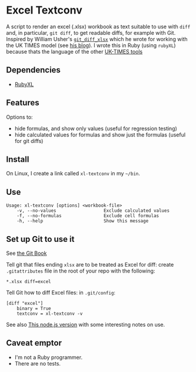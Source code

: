 Excel Textconv
===============

A script to render an excel (.xlsx) workbook as text suitable to use with
`diff` and, in particular, `git diff`, to get readable diffs, for example with
Git.  Inspired by William Usher's [`git_diff_xlsx`](https://github.com/willu47/git_diff_xlsx/) 
which he wrote for working with the UK TIMES model (see [his blog](https://wiki.ucl.ac.uk/display/~ucftpw2/2013/10/18/Using+git+for+version+control+of+spreadsheet+models+-+part+1+of+3)).
I wrote this in Ruby (using `rubyXL`) because thats the language of the other [UK-TIMES tools](https://github.com/decc/times-excel-tools)


Dependencies
-------------

- [RubyXL](https://github.com/weshatheleopard/rubyXL)


Features
--------

Options to:
- hide formulas, and show only values (useful for regression testing)
- hide calculated values for formulas and show just the formulas (useful for git diffs)


Install
--------

On Linux, I create a link called `xl-textconv` in my `~/bin`. 


Use
----

    Usage: xl-textconv [options] <workbook-file>
        -v, --no-values                  Exclude calculated values
        -f, --no-formulas                Exclude cell formulas
        -h, --help                       Show this message


Set up Git to use it
---------------------
See [the Git Book](http://git-scm.com/book/en/v2/Customizing-Git-Git-Attributes#Binary-Files)

Tell git that files ending `xlsx` are to be treated as Excel for diff:
create `.gitattributes` file in the root of your repo with the following:

    *.xlsx diff=excel

Tell Git how to diff Excel files: in `.git/config`:

    [diff "excel"]
        binary = True
        textconv = xl-textconv -v

See also [This node.js version](https://github.com/pismute/node-textconv) with some
interesting notes on use.

Caveat emptor
--------------

- I'm not a Ruby programmer.
- There are no tests.

